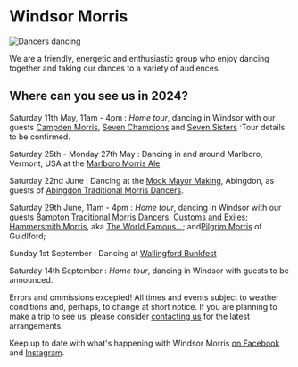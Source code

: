 
Windsor Morris
==============

<img class="img-right" src="/img/FrontPage.jpg" alt="Dancers dancing" />

We are a friendly, energetic and enthusiastic group who enjoy dancing together and taking our dances to a variety of audiences. 

Where can you see us in 2024?
----------------------------

Saturday 11th May, 11am - 4pm
: _Home tour_, dancing in Windsor with our guests [Campden Morris](https://www.facebook.com/groups/1107987459245720/), [Seven Champions](https://www.facebook.com/groups/sevenchampionsfans/) and [Seven Sisters](https://www.facebook.com/sevensistersmolly/)
:Tour details to be confirmed.

Saturday 25th - Monday 27th May
: Dancing in and around Marlboro, Vermont, USA at the [Marlboro Morris Ale](https://www.facebook.com/MarlboroMorrisAle/)

Saturday 22nd June
: Dancing at the [Mock Mayor Making](https://www.abingdon.gov.uk/discover-abingdon/witness-a-living-tradition/election-of-the-mayor-of-ock-street), Abingdon, as guests of [Abingdon Traditional Morris Dancers](http://atmd.org.uk/).

Saturday 29th June, 11am - 4pm
: _Home tour_, dancing in Windsor with our guests [Bampton Traditional Morris Dancers](https://traditionalbamptonmorris.org.uk/); [Customs and Exiles](https://www.facebook.com/customsandexiles/); [Hammersmith Morris](https://www.hammersmithmorris.org.uk/), aka [The World Famous...](https://www.facebook.com/Smiffs.W6/); and[Pilgrim Morris](https://www.facebook.com/pilgrimmorrisguildford/) of Guidlford;  

Sunday 1st September
: Dancing at [Wallingford Bunkfest](http://www.bunkfest.co.uk/)

Saturday 14th September
: _Home tour_, dancing in Windsor with guests to be announced.

Errors and ommissions excepted!  All times and events subject to weather conditions and, perhaps, to change at short notice. If you are planning to make a trip to see us, please consider [contacting us](contact.html) for the latest arrangements.

Keep up to date with what's happening with Windsor Morris 
<a href='https://www.facebook.com/windsormorrisdancers'>on Facebook<i class="stack fab fa-facebook-square"></i></a> and [Instagram](https://www.instagram.com/wmwindsormorris)<i class="stack fab fa-instagram"></i>.
